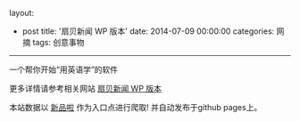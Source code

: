 layout: 
  - post 
title: '扇贝新闻 WP 版本' 
date: 2014-07-09 00:00:00 
categories: 网摘 
tags: 创意事物 
---

一个帮你开始“用英语学”的软件  

更多详情请参考相关网站 [扇贝新闻 WP 版本](http://www.windowsphone.com/zh-cn/store/app/扇贝新闻/9bef164c-7ddc-4053-a053-f5a81871c728)  

本站数据以 [新品啦](http://xinpinla.com/) 作为入口点进行爬取! 并自动发布于github pages上。  
